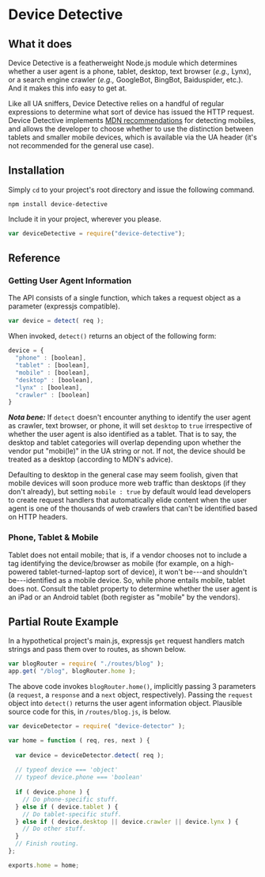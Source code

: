 # Device Detective

## What it does

Device Detective is a featherweight Node.js module which determines whether a user agent is a phone, tablet, desktop, text browser (*e.g.,* Lynx), or a search engine crawler (*e.g.,* GoogleBot, BingBot, Baiduspider, etc.). And it makes this info easy to get at.

Like all UA sniffers, Device Detective relies on a handful of regular expressions to determine what sort of device has issued the HTTP request. Device Detective implements [MDN recommendations](https://developer.mozilla.org/en-US/docs/Browser_detection_using_the_user_agent) for detecting mobiles, and allows the developer to choose whether to use the distinction between tablets and smaller mobile devices, which is available via the UA header (it's not recommended for the general use case).

## Installation

Simply ```cd``` to your project's root directory and issue the following command.

    npm install device-detective
    
Include it in your project, wherever you please.
```js
var deviceDetective = require("device-detective");
```

## Reference

### Getting User Agent Information

The API consists of a single function, which takes a request object as a parameter (expressjs compatible).

```js
var device = detect( req );
```
    
When invoked, ```detect()``` returns an object of the following form:

```js
device = {
  "phone" : [boolean],
  "tablet" : [boolean],
  "mobile" : [boolean],
  "desktop" : [boolean],
  "lynx" : [boolean],
  "crawler" : [boolean]
}
```

**_Nota bene:_** If ```detect``` doesn't encounter anything to identify the user agent as crawler, text browser, or phone, it will set ```desktop``` to ```true``` irrespective of whether the user agent is also identified as a tablet. That is to say, the desktop and tablet categories will overlap depending upon whether the vendor put "mobi(le)" in the UA string or not. If not, the device should be treated as a desktop (according to MDN's advice).

Defaulting to desktop in the general case may seem foolish, given that mobile devices will soon produce more web traffic than desktops (if they don't already), but setting ```mobile : true``` by default would lead developers to create request handlers that automatically elide content when the user agent is one of the thousands of web crawlers that can't be identified based on HTTP headers.

### Phone, Tablet & Mobile

Tablet does not entail mobile; that is, if a vendor chooses not to include a tag identifying the device/browser as mobile (for example, on a high-powered tablet-turned-laptop sort of device), it won't be---and shouldn't be---identified as a mobile device. So, while phone entails mobile, tablet does not. Consult the tablet property to determine whether the user agent is an iPad or an Android tablet (both register as "mobile" by the vendors).

## Partial Route Example

In a hypothetical project's main.js, expressjs ```get``` request handlers match strings and pass them over to routes, as shown below.
```js
var blogRouter = require( "./routes/blog" );
app.get( "/blog", blogRouter.home );
```

The above code invokes ```blogRouter.home()```, implicitly passing 3 parameters (a ```request```, a ```response``` and a ```next``` object, respectively). Passing the ```request``` object into ```detect()``` returns the user agent information object. Plausible source code for this, in ```/routes/blog.js```, is below.

```js
var deviceDetector = require( "device-detector" );

var home = function ( req, res, next ) {
  
  var device = deviceDetector.detect( req );
  
  // typeof device === 'object'
  // typeof device.phone === 'boolean'
  
  if ( device.phone ) {
    // Do phone-specific stuff.
  } else if ( device.tablet ) {
    // Do tablet-specific stuff.
  } else if ( device.desktop || device.crawler || device.lynx ) {
    // Do other stuff. 
  }
  // Finish routing.
};

exports.home = home;
```
